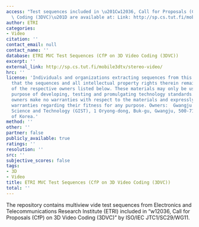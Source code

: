 ```yaml
---
access: "Test sequences included in \u201Cw12036, Call for Proposals (CfP) on 3D Video\
  \ Coding (3DVC)\u201D are available at: Link: http://sp.cs.tut.fi/mobile3dtv/stereo-video/"
author: ETRI
categories:
- Video
citation: ''
contact_email: null
contact_name: ''
database: ETRI MVC Test Sequences (CfP on 3D Video Coding (3DVC))
excerpt: ''
external_link: http://sp.cs.tut.fi/mobile3dtv/stereo-video/
hrc: ''
license: 'Individuals and organizations extracting sequences from this archive agree
  that the sequences and all intellectual property rights therein remain the property
  of the respective owners listed below. These materials may only be used for the
  purpose of developing, testing and promulgating technology standards. The respective
  owners make no warranties with respect to the materials and expressly disclaim any
  warranties regarding their fitness for any purpose. Owners:  Gwangju Institute of
  Science and Technology (GIST), 1 Oryong-dong, Buk-gu, Gwangju, 500-712, Republic
  of Korea.'
method: ''
other: ''
partner: false
publicly_available: true
ratings: ''
resolution: ''
src: ''
subjective_scores: false
tags:
- 3D
- Video
title: ETRI MVC Test Sequences (CfP on 3D Video Coding (3DVC))
total: ''
---
```


The repository contains multiview vide test sequences from Electronics and Telecommunications Research Institute (ETRI) included in “w12036, Call for Proposals (CfP) on 3D Video Coding (3DVC)” by ISO/IEC JTC1/SC29/WG11.
